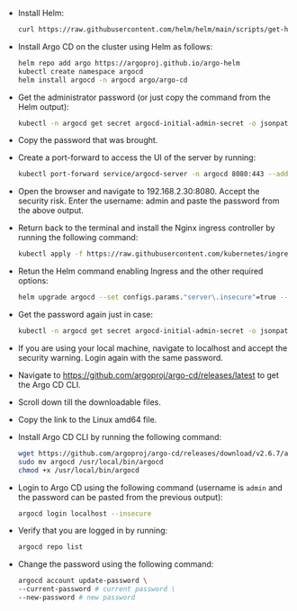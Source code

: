 * Install Helm:

  ```bash
  curl https://raw.githubusercontent.com/helm/helm/main/scripts/get-helm-3 | bash
  ```

* Install Argo CD on the cluster using Helm as follows:

  ```bash
  helm repo add argo https://argoproj.github.io/argo-helm
  kubectl create namespace argocd
  helm install argocd -n argocd argo/argo-cd
  ```

* Get the administrator password (or just copy the command from the Helm output):

  ```bash
  kubectl -n argocd get secret argocd-initial-admin-secret -o jsonpath="{.data.password}" | base64 -d
  ```

* Copy the password that was brought.

* Create a port-forward to access the UI of the server by running:

  ```bash
  kubectl port-forward service/argocd-server -n argocd 8080:443 --address="0.0.0.0"
  ```

* Open the browser and navigate to 192.168.2.30:8080. Accept the security risk. Enter the username: admin and paste the password from the above output.

* Return back to the terminal and install the Nginx ingress controller by running the following command:

  ```bash
  kubectl apply -f https://raw.githubusercontent.com/kubernetes/ingress-nginx/master/deploy/static/provider/kind/deploy.yaml
  ```

* Retun the Helm command enabling Ingress and the other required options:

  ```bash
  helm upgrade argocd --set configs.params."server\.insecure"=true --set server.ingress.enabled=true  --set server.ingress.ingressClassName="nginx" -n argocd argo/argo-cd
  ```

* Get the password again just in case:

  ```bash
  kubectl -n argocd get secret argocd-initial-admin-secret -o jsonpath="{.data.password}" | base64 -d
  ```

* If you are using your local machine, navigate to localhost and accept the security warning. Login again with the same password.

* Navigate to https://github.com/argoproj/argo-cd/releases/latest to get the Argo CD CLI.

* Scroll down till the downloadable files.

* Copy the link to the Linux amd64 file.

* Install Argo CD CLI by running the following command:

  ```bash
  wget https://github.com/argoproj/argo-cd/releases/download/v2.6.7/argocd-linux-amd64
  sudo mv argocd /usr/local/bin/argocd
  chmod +x /usr/local/bin/argocd
  ```

* Login to Argo CD using the following command (username is `admin` and the password can be pasted from the previous output):

  ```bash
  argocd login localhost --insecure
  ```

* Verify that you are logged in by running:

  ```bash
  argocd repo list
  ```

* Change the password using the following command:

  ```bash
  argocd account update-password \
  --current-password # current password \
  --new-password # new password
  ```

  